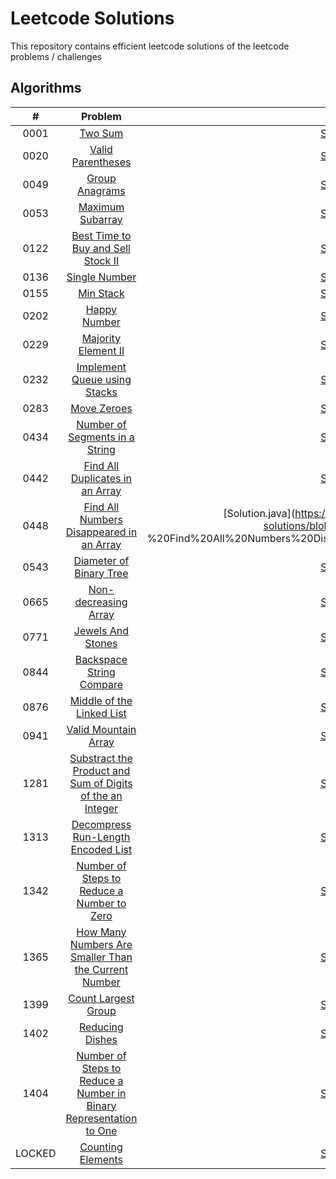 # Leetcode Solutions 

This repository contains efficient leetcode solutions of the leetcode problems / challenges

## Algorithms 

| # | Problem| Solution | 
|:------:|:-------------------------------------:|:------------------------------------------------------------------------------------------------------------------------------:|
|  0001  | [ Two Sum ](https://leetcode.com/problems/two-sum/) | [Solution.java](https://github.com/orcsnren/leetcode-solutions/blob/master/Algorithm/1.%20Two%20Sum/Solution.java)
|  0020  | [ Valid Parentheses ](https://leetcode.com/problems/valid-parentheses/) | [Solution.java](https://github.com/orcsnren/leetcode-solutions/blob/master/Algorithm/20.%20Valid%20Parentheses/Solution.java) 
|  0049  | [ Group Anagrams ](https://leetcode.com/problems/group-anagrams/) | [Solution.java](https://github.com/orcsnren/leetcode-solutions/blob/master/Algorithm/49.%20Group%20Anagrams/Solution.java)  
|  0053  | [ Maximum Subarray ](https://leetcode.com/problems/maximum-subarray/) | [Solution.java](https://github.com/orcsnren/leetcode-solutions/blob/master/Algorithm/53.%20Maximum%20Subarray/Solution.java)
|  0122  | [ Best Time to Buy and Sell Stock II ](https://leetcode.com/problems/best-time-to-buy-and-sell-stock-ii/) | [Solution.java](https://github.com/orcsnren/leetcode-solutions/blob/master/Algorithm/122.%20Best%20Time%20to%20Buy%20and%20Sell%20Stock%20II/Solution.java)
|  0136  | [ Single Number ](https://leetcode.com/problems/single-number/) | [Solution.java](https://github.com/orcsnren/leetcode-solutions/blob/master/Algorithm/136.%20Single%20Number/Solution.java)
|  0155  | [ Min Stack ](https://leetcode.com/problems/min-stack/) | [Solution.java](https://github.com/orcsnren/leetcode-solutions/blob/master/Algorithm/155.%20Min%20Stack/Solution.java)
|  0202  | [ Happy Number ](https://leetcode.com/problems/happy-number/) | [Solution.java](https://github.com/orcsnren/leetcode-solutions/blob/master/Algorithm/202.%20Happy%20Number/Solution.java)
|  0229  | [ Majority Element II ](https://leetcode.com/problems/majority-element-ii/) | [Solution.java](https://github.com/orcsnren/leetcode-solutions/blob/master/Algorithm/229.%20Majority%20Element%20II/Solution.java)
|  0232  | [ Implement Queue using Stacks ](https://leetcode.com/problems/implement-queue-using-stacks/) | [Solution.java](https://github.com/orcsnren/leetcode-solutions/blob/master/Algorithm/232.%20Implement%20Queue%20using%20Stacks/Solution.java)
|  0283  | [ Move Zeroes ](https://leetcode.com/problems/move-zeroes/) | [Solution.java](https://github.com/orcsnren/leetcode-solutions/blob/master/Algorithm/283.%20Move%20Zeroes/Solution.java)
|  0434  | [ Number of Segments in a String ](https://leetcode.com/problems/number-of-segments-in-a-string/) | [Solution.java](https://github.com/orcsnren/leetcode-solutions/blob/master/Algorithm/434.%20Number%20of%20Segments%20in%20a%20String/Solution.java)
|  0442  | [ Find All Duplicates in an Array ](https://leetcode.com/problems/find-all-duplicates-in-an-array/) | [Solution.java](https://github.com/orcsnren/leetcode-solutions/blob/master/Algorithm/442.%20Find%20All%20Duplicates%20in%20an%20Array/Solution.java)
|  0448  | [ Find All Numbers Disappeared in an Array ](https://leetcode.com/problems/find-all-numbers-disappeared-in-an-array/) | [Solution.java](https://github.com/orcsnren/leetcode-solutions/blob/master/Algorithm/448 %20Find%20All%20Numbers%20Disappeared%20in%20an%20Array/Solution.java)
|  0543  | [ Diameter of Binary Tree ](https://leetcode.com/problems/diameter-of-binary-tree/) | [Solution.java](https://github.com/orcsnren/leetcode-solutions/blob/master/Algorithm/543.%20Diameter%20of%20Binary%20Tree/Solution.java)
|  0665  | [ Non-decreasing Array ](https://leetcode.com/problems/non-decreasing-array/) | [Solution.java](https://github.com/orcsnren/leetcode-solutions/blob/master/Algorithm/665.%20Non-decreasing%20Array/Solution.java)
|  0771  | [ Jewels And Stones ](https://leetcode.com/problems/jewels-and-stones/) | [Solution.java](https://github.com/orcsnren/leetcode-solutions/blob/master/Algorithm/771.%20Jewels%20And%20Stones/Solution.java)
|  0844  | [ Backspace String Compare ](https://leetcode.com/problems/backspace-string-compare/) | [Solution.java](https://github.com/orcsnren/leetcode-solutions/blob/master/Algorithm/844.%20Backspace%20String%20Compare/Solution.java)
|  0876  | [ Middle of the Linked List ](https://leetcode.com/problems/middle-of-the-linked-list/) | [Solution.java](https://github.com/orcsnren/leetcode-solutions/blob/master/Algorithm/876.%20Middle%20of%20the%20Linked%20List/Solution.java)
|  0941  | [ Valid Mountain Array ](https://leetcode.com/problems/valid-mountain-array/) | [Solution.java](https://github.com/orcsnren/leetcode-solutions/blob/master/Algorithm/941.%20Valid%20Mountain%20Array/Solution.java)
|  1281  | [ Substract the Product and Sum of Digits of the an Integer ](https://leetcode.com/problems/subtract-the-product-and-sum-of-digits-of-an-integer/) | [Solution.java](https://github.com/orcsnren/leetcode-solutions/blob/master/Algorithm/1281.%20Substract%20the%20Product%20and%20Sum%20of%20Digits%20of%20the%20an%20Integer/Solution.java)
|  1313  | [ Decompress Run-Length Encoded List ](https://leetcode.com/problems/decompress-run-length-encoded-list/) | [Solution.java](https://github.com/orcsnren/leetcode-solutions/blob/master/Algorithm/1313.%20Decompress%20Run-Length%20Encoded%20List/Solution.java)
|  1342  | [ Number of Steps to Reduce a Number to Zero ](https://leetcode.com/problems/number-of-steps-to-reduce-a-number-to-zero/) | [Solution.java](https://github.com/orcsnren/leetcode-solutions/blob/master/Algorithm/1342.%20Number%20of%20Steps%20to%20Reduce%20a%20Number%20to%20Zero/Solution.java)
|  1365  | [ How Many Numbers Are Smaller Than the Current Number ](https://leetcode.com/problems/how-many-numbers-are-smaller-than-the-current-number/) | [Solution.java](https://github.com/orcsnren/leetcode-solutions/blob/master/Algorithm/1365.%20How%20Many%20Numbers%20Are%20Smaller%20Than%20the%20Current%20Number/Solution.java)
|  1399  | [ Count Largest Group ](https://leetcode.com/problems/count-largest-group/) | [Solution.java](https://github.com/orcsnren/leetcode-solutions/blob/master/Algorithm/1399.%20Count%20Largest%20Group/Solution.java)
|  1402  | [ Reducing Dishes ](https://leetcode.com/problems/reducing-dishes/) | [Solution.java](https://github.com/orcsnren/leetcode-solutions/blob/master/Algorithm/1402.%20Reducing%20Dishes/Solution.java)
|  1404  | [  Number of Steps to Reduce a Number in Binary Representation to One ](https://leetcode.com/problems/number-of-steps-to-reduce-a-number-in-binary-representation-to-one/) | [Solution.java](https://github.com/orcsnren/leetcode-solutions/blob/master/Algorithm/1404.%20Number%20of%20Steps%20to%20Reduce%20a%20Number%20in%20Binary%20Representation%20to%20One/Solution.java)
| LOCKED | [ Counting Elements ](https://leetcode.com/explore/challenge/card/30-day-leetcoding-challenge/528/week-1/3289/) | [Solution.java](https://github.com/orcsnren/leetcode-solutions/blob/master/Algorithm/Counting%20Elements/Solution.java)

